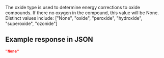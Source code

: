 The oxide type is used to determine energy corrections to oxide compounds. If there no oxygen in the compound, this value will be None. Distinct values include: ["None", "oxide", "peroxide", "hydroxide", "superoxide", "ozonide"] 

## Example response in JSON

```json
"None"
```

